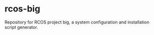 rcos-big
========

Repository for RCOS project big, a system configuration and installation script generator.
